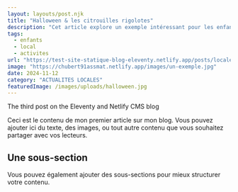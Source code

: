 ```yaml
---
layout: layouts/post.njk
title: "Halloween & les citrouilles rigolotes"
description: "Cet article explore un exemple intéressant pour les enfants."
tags: 
  - enfants
  - local
  - activites
url: "https://test-site-statique-blog-eleventy.netlify.app/posts/locale-1"
image: "https://chubert91assmat.netlify.app/images/un-exemple.jpg"
date: 2024-11-12
category: "ACTUALITES LOCALES"
featuredImage: /images/uploads/halloween.jpg
---
```



The third post on the Eleventy and Netlify CMS blog

Ceci est le contenu de mon premier article sur mon blog. Vous pouvez ajouter ici du texte, des images, ou tout autre contenu que vous souhaitez partager avec vos lecteurs.

## Une sous-section

Vous pouvez également ajouter des sous-sections pour mieux structurer votre contenu.
